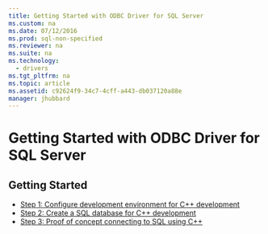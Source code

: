 ```yaml
---
title: Getting Started with ODBC Driver for SQL Server
ms.custom: na
ms.date: 07/12/2016
ms.prod: sql-non-specified
ms.reviewer: na
ms.suite: na
ms.technology: 
  - drivers
ms.tgt_pltfrm: na
ms.topic: article
ms.assetid: c92624f9-34c7-4cff-a443-db037120a88e
manager: jhubbard
---
```

# Getting Started with ODBC Driver for SQL Server
## Getting Started  
* [Step 1: Configure development environment for C++ development](Step%201:%20Configure%20development%20environment%20for%20C++%20development.md)  
* [Step 2: Create a SQL database for C++ development](Step%202:%20Create%20a%20SQL%20database%20for%20C++%20development.md)  
* [Step 3: Proof of concept connecting to SQL using C++](Step%203:%20Proof%20of%20concept%20connecting%20to%20SQL%20using%20C++.md)